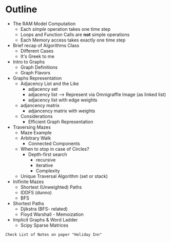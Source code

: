 # Outline

* The RAM Model Computation
    * Each *simple* operation takes one time step
    * Loops and Function Calls are **not** simple operations
    * Each Memory access takes exactly one time step
* Brief recap of Algorithms Class
    * Different Cases
    * It's Greek to me
* Intro to Graphs
    * Graph Definitions
    * Graph Flavors
* Graphs Representation
    * Adjacency List and the Like
        - adjacency set
        - adjacency list --> Represent via Omnigraffle Image (as linked list)
        - adjacency list with edge weights
    * adjancency matrix
        - adjancency matrix with weights
    * Considerations
        - Efficient Graph Representation
* Traversing Mazes
    * Maze Example
    * Arbitrary Walk
        - Connected Components
    * When to stop in case of Circles?
        * Depth-first search
            - recursive
            - iterative
            - Complexity
    * Unique Traversal Algorithm (set or stack)
* Inifinite Mazes
    * Shortest (Unweighted) Paths
    * IDDFS (dunno)
    * BFS
* Shortest Paths
    * Djikstra (BFS- related)
    * Floyd Warshall - Memoization
* Implicit Graphs & Word Ladder
    * Scipy Sparse Matrices
    
``Check List of Notes on paper "Holiday Inn"``
